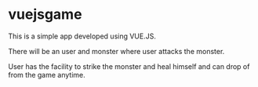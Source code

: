 # vuejsgame


This is a simple app developed using VUE.JS.

There will be an user and monster where user attacks the monster.

User has the facility to strike the monster and heal himself and can drop of from the game anytime.
